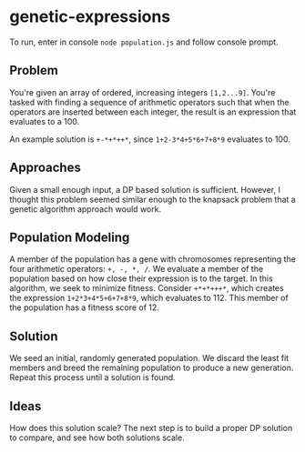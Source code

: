 # genetic-expressions
To run, enter in console `node population.js` and follow console prompt.
## Problem
You're given an array of ordered, increasing integers `[1,2...9]`. You're tasked with finding a sequence of arithmetic operators such that when the operators are inserted between each integer, the result is an expression that evaluates to a 100.

An example solution is `+-*+*++*`, since `1+2-3*4+5*6+7+8*9` evaluates to 100. 
## Approaches
Given a small enough input, a DP based solution is sufficient.
However, I thought this problem seemed similar enough to the knapsack problem that a genetic algorithm approach would work.
## Population Modeling
A member of the population has a gene with chromosomes representing the four arithmetic operators: `+, -, *, /`. 
We evaluate a member of the population based on how close their expression is to the target. In this algorithm, we seek to minimize fitness.
Consider `+*+*+++*`, which creates the expression `1+2*3+4*5+6+7+8*9`, which evaluates to 112. This member of the population has a fitness score of 12.
## Solution
We seed an initial, randomly generated population. We discard the least fit members and breed the remaining population to produce a new generation. Repeat this process until a solution is found.

## Ideas
How does this solution scale? The next step is to build a proper DP solution to compare, and see how both solutions scale. 

